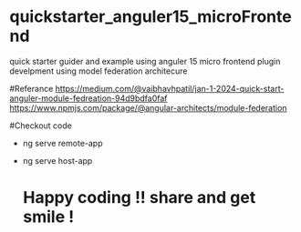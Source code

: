 # quickstarter_anguler15_microFrontend
quick starter guider and example using anguler 15 micro frontend plugin develpment using model federation architecure 

#Referance
https://medium.com/@vaibhavhpatil/jan-1-2024-quick-start-anguler-module-fedreation-94d9bdfa0faf 
https://www.npmjs.com/package/@angular-architects/module-federation

#Checkout code 
- ng serve remote-app
- ng serve host-app

  # Happy coding !! share and get smile !
